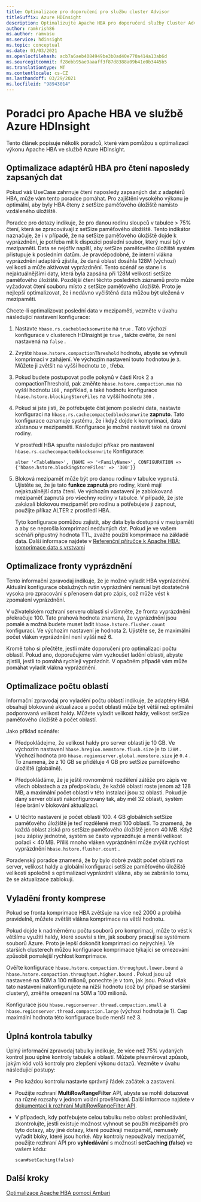 ```yaml
---
title: Optimalizace pro doporučení pro službu cluster Advisor
titleSuffix: Azure HDInsight
description: Optimalizujte Apache HBA pro doporučení služby Cluster Advisor ve službě Azure HDInsight.
author: ramkrish86
ms.author: ramvasu
ms.service: hdinsight
ms.topic: conceptual
ms.date: 01/03/2021
ms.openlocfilehash: acb7a6aeb4084949be3b0ad40e770a414a13ab6d
ms.sourcegitcommit: f28ebb95ae9aaaff3f87d8388a09b41e0b3445b5
ms.translationtype: MT
ms.contentlocale: cs-CZ
ms.lasthandoff: 03/29/2021
ms.locfileid: "98943014"
---
```

# <a name="apache-hbase-advisories-in-azure-hdinsight"></a>Poradci pro Apache HBA ve službě Azure HDInsight

Tento článek popisuje několik poradců, které vám pomůžou s optimalizací výkonu Apache HBA ve službě Azure HDInsight. 

## <a name="optimize-hbase-to-read-most-recently-written-data"></a>Optimalizace adaptérů HBA pro čtení naposledy zapsaných dat

Pokud váš UseCase zahrnuje čtení naposledy zapsaných dat z adaptérů HBA, může vám tento poradce pomáhat. Pro zajištění vysokého výkonu je optimální, aby byly HBA čteny z setSize paměťového úložiště namísto vzdáleného úložiště.

Poradce pro dotazy indikuje, že pro danou rodinu sloupců v tabulce > 75% čtení, která se zpracovávají z setSize paměťového úložiště. Tento indikátor naznačuje, že i v případě, že na setSize paměťového úložiště dojde k vyprázdnění, je potřeba mít k dispozici poslední soubor, který musí být v mezipaměti. Data se nejdřív napíší, aby setSize paměťového úložiště systém přistupuje k posledním datům. Je pravděpodobné, že interní vlákna vyprázdnění adaptérů zjistila, že daná oblast dosáhla 128M (výchozí) velikosti a může aktivovat vyprázdnění. Tento scénář se stane i s nejaktuálnějšími daty, která byla zapsána při 128M velikosti setSize paměťového úložiště. Pozdější čtení těchto posledních záznamů proto může vyžadovat čtení souboru místo z setSize paměťového úložiště. Proto je nejlepší optimalizovat, že i nedávno vyčištěná data můžou být uložená v mezipaměti.

Chcete-li optimalizovat poslední data v mezipaměti, vezměte v úvahu následující nastavení konfigurace:

1. Nastavte `hbase.rs.cacheblocksonwrite` na `true` . Tato výchozí konfigurace v clusterech HDInsight je `true` , takže ověřte, že není nastavená na `false` .

2. Zvyšte `hbase.hstore.compactionThreshold` hodnotu, abyste se vyhnuli komprimaci v zahájení. Ve výchozím nastavení touto hodnotou je `3`. Můžete ji zvětšit na vyšší hodnotu `10` , třeba.

3. Pokud budete postupovat podle pokynů v části Krok 2 a compactionThreshold, pak změňte `hbase.hstore.compaction.max` na vyšší hodnotu `100` , například, a také hodnotu konfigurace `hbase.hstore.blockingStoreFiles` na vyšší hodnotu `300` .

4. Pokud si jste jisti, že potřebujete číst jenom poslední data, nastavte konfiguraci na `hbase.rs.cachecompactedblocksonwrite` **zapnuto**. Tato konfigurace oznamuje systému, že i když dojde k komprimaci, data zůstanou v mezipaměti. Konfigurace je možné nastavit také na úrovni rodiny. 

   V prostředí HBA spusťte následující příkaz pro nastavení `hbase.rs.cachecompactedblocksonwrite` Konfigurace:
   
   ```
   alter '<TableName>', {NAME => '<FamilyName>', CONFIGURATION => {'hbase.hstore.blockingStoreFiles' => '300'}}
   ```

5. Bloková mezipaměť může být pro danou rodinu v tabulce vypnutá. Ujistěte se, že je tato **funkce zapnutá** pro rodiny, které mají nejaktuálnější data čtení. Ve výchozím nastavení je zablokovaná mezipaměť zapnutá pro všechny rodiny v tabulce. V případě, že jste zakázali blokovou mezipaměť pro rodinu a potřebujete ji zapnout, použijte příkaz ALTER z prostředí HBA.

   Tyto konfigurace pomůžou zajistit, aby data byla dostupná v mezipaměti a aby se neprošla komprimací nedávných dat. Pokud je ve vašem scénáři přípustný hodnota TTL, zvažte použití komprimace na základě data. Další informace najdete v [Referenční příručce k Apache HBA: komprimace data s vrstvami](https://hbase.apache.org/book.html#ops.date.tiered)  

## <a name="optimize-the-flush-queue"></a>Optimalizace fronty vyprázdnění

Tento informační zpravodaj indikuje, že je možné vyladit HBA vyprázdnění. Aktuální konfigurace obslužných rutin vyprázdnění nemusí být dostatečně vysoka pro zpracování s přenosem dat pro zápis, což může vést k zpomalení vyprázdnění.

V uživatelském rozhraní serveru oblasti si všimněte, že fronta vyprázdnění překračuje 100. Tato prahová hodnota znamená, že vyprázdnění jsou pomalé a možná budete muset ladit   `hbase.hstore.flusher.count` konfiguraci. Ve výchozím nastavení je hodnota 2. Ujistěte se, že maximální počet vláken vyprázdnění není vyšší než 6.

Kromě toho si přečtěte, jestli máte doporučení pro optimalizaci počtu oblastí. Pokud ano, doporučujeme vám vyzkoušet ladění oblastí, abyste zjistili, jestli to pomáhá rychleji vyprázdnit. V opačném případě vám může pomáhat vyladit vlákna vyprázdnění.

## <a name="region-count-tuning"></a>Optimalizace počtu oblastí

Informační zpravodaj pro vyladění počtu oblastí indikuje, že adaptéry HBA obsahují blokované aktualizace a počet oblastí může být větší než optimální podporovaná velikost haldy. Můžete vyladit velikost haldy, velikost setSize paměťového úložiště a počet oblastí.

Jako příklad scénáře:

- Předpokládejme, že velikost haldy pro server oblasti je 10 GB. Ve výchozím nastavení `hbase.hregion.memstore.flush.size` je to `128M` . Výchozí hodnota pro `hbase.regionserver.global.memstore.size` je `0.4` . To znamená, že z 10 GB se přiděluje 4 GB pro setSize paměťového úložiště (globálně).

- Předpokládáme, že je ještě rovnoměrné rozdělení zátěže pro zápis ve všech oblastech a za předpokladu, že každé oblasti roste jenom až 128 MB, a maximální počet oblastí v této instalaci jsou `32` oblasti. Pokud je daný server oblasti nakonfigurovaný tak, aby měl 32 oblastí, systém lépe brání v blokování aktualizací.

- U těchto nastavení je počet oblastí 100. 4 GB globálních setSize paměťového úložiště je teď rozdělené mezi 100 oblastí. To znamená, že každá oblast získá pro setSize paměťového úložiště jenom 40 MB. Když jsou zápisy jednotné, systém se často vyprazdňuje a menší velikost pořadí < 40 MB. Příliš mnoho vláken vyprázdnění může zvýšit rychlost vyprázdnění `hbase.hstore.flusher.count` .

Poradenský poradce znamená, že by bylo dobré zvážit počet oblastí na server, velikost haldy a globální konfiguraci setSize paměťového úložiště velikosti společně s optimalizací vyprázdnit vlákna, aby se zabránilo tomu, že se aktualizace zablokují.

## <a name="compaction-queue-tuning"></a>Vyladění fronty komprese

Pokud se fronta komprimace HBA zvětšuje na více než 2000 a probíhá pravidelně, můžete zvětšit vlákna komprimace na větší hodnotu.

Pokud dojde k nadměrnému počtu souborů pro komprimaci, může to vést k většímu využití haldy, které souvisí s tím, jak soubory pracují se systémem souborů Azure. Proto je lepší dokončit komprimaci co nejrychleji. Ve starších clusterech můžou konfigurace komprimace týkající se omezování způsobit pomalejší rychlost komprimace.

Ověřte konfigurace `hbase.hstore.compaction.throughput.lower.bound` a `hbase.hstore.compaction.throughput.higher.bound` . Pokud jsou už nastavené na 50M a 100 milionů, ponechte je v tom, jak jsou. Pokud však tato nastavení nakonfigurujete na nižší hodnotu (což byl případ se staršími clustery), změňte omezení na 50M a 100 milionů.

Konfigurace jsou `hbase.regionserver.thread.compaction.small` a `hbase.regionserver.thread.compaction.large` (výchozí hodnota je 1).
Cap maximální hodnota této konfigurace bude menší než 3.

## <a name="full-table-scan"></a>Úplná kontrola tabulky

Úplný informační zpravodaj tabulky indikuje, že více než 75% vydaných kontrol jsou úplné kontroly tabulek a oblastí. Můžete přesměrovat způsob, jakým kód volá kontroly pro zlepšení výkonu dotazů. Vezměte v úvahu následující postupy:

* Pro každou kontrolu nastavte správný řádek začátek a zastavení.

* Použijte rozhraní **MultiRowRangeFilter** API, abyste se mohli dotazovat na různé rozsahy v jednom volání prověřování. Další informace najdete v [dokumentaci k rozhraní MultiRowRangeFilter API](https://hbase.apache.org/2.1/apidocs/org/apache/hadoop/hbase/filter/MultiRowRangeFilter.html).

* V případech, kdy potřebujete celou tabulku nebo oblast prohledávání, zkontrolujte, jestli existuje možnost vyhnout se použití mezipaměti pro tyto dotazy, aby jiné dotazy, které používají mezipaměť, nemusely vyřadit bloky, které jsou horké. Aby kontroly nepoužívaly mezipaměť, použijte rozhraní API pro **vyhledávání** s možností **setCaching (false)** ve vašem kódu: 

   ```
   scan#setCaching(false)
   ```
   
## <a name="next-steps"></a>Další kroky

[Optimalizace Apache HBA pomocí Ambari](../optimize-hbase-ambari.md)
